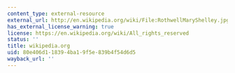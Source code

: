 ```yaml
---
content_type: external-resource
external_url: http://en.wikipedia.org/wiki/File:RothwellMaryShelley.jpg
has_external_license_warning: true
license: https://en.wikipedia.org/wiki/All_rights_reserved
status: ''
title: wikipedia.org
uid: 80e406d1-1839-4ba1-9f5e-839b4f54d6d5
wayback_url: ''
---
```

